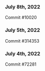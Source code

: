 ### July 8th, 2022

Commit #10020

### July 5th, 2022

Commit #314353


### July 4th, 2022

Commit #72281
